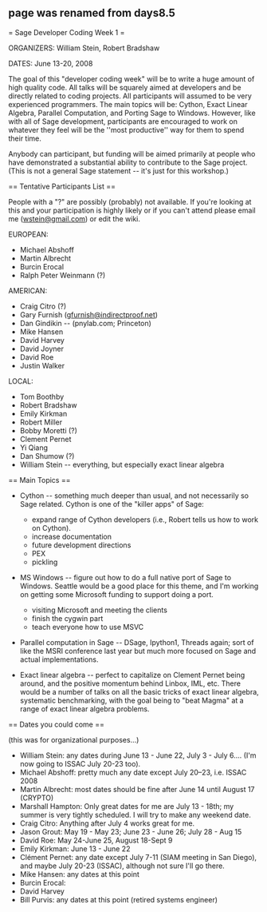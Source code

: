 ## page was renamed from days8.5
= Sage Developer Coding Week 1 =

ORGANIZERS: William Stein, Robert Bradshaw

DATES: June 13-20, 2008

The goal of this "developer coding week" will be to write a huge amount of high quality code.  All talks will be squarely aimed at developers and be directly related to coding projects.  All participants will assumed to be very experienced programmers. The main topics will be: Cython, Exact Linear Algebra, Parallel Computation, and Porting Sage to Windows.   However, like with all of Sage development, participants are encouraged to work on whatever they feel will be the ''most productive'' way for them to spend their time.   

Anybody can participant, but funding will be aimed primarily at people who have demonstrated a substantial ability to contribute to the Sage project.  (This is not a general Sage statement -- it's just for this workshop.)


== Tentative Participants List ==

People with a "?" are possibly (probably) not available.   If you're looking at this and your participation
is highly likely or if you can't attend please email me (wstein@gmail.com) or edit the wiki. 

EUROPEAN:
  * Michael Abshoff 
  * Martin Albrecht 
  * Burcin Erocal 
  * Ralph Peter Weinmann (?)

AMERICAN:
  * Craig Citro (?)
  * Gary Furnish (gfurnish@indirectproof.net) 
  * Dan Gindikin -- (pnylab.com; Princeton)
  * Mike Hansen
  * David Harvey
  * David Joyner
  * David Roe 
  * Justin Walker

LOCAL:
  * Tom Boothby
  * Robert Bradshaw
  * Emily Kirkman
  * Robert Miller
  * Bobby Moretti (?)
  * Clement Pernet
  * Yi Qiang
  * Dan Shumow (?)
  * William Stein -- everything, but especially exact linear algebra


== Main Topics ==

  * Cython -- something much deeper than usual, and not necessarily so Sage related.  Cython is one of the "killer apps" of Sage:
     * expand range of Cython developers (i.e., Robert tells us how to work on Cython). 
     * increase documentation
     * future development directions
     * PEX
     * pickling 

  * MS Windows -- figure out how to do a full native port of Sage to Windows. Seattle would be a good place for this theme, and I'm working on getting some Microsoft funding to support doing a port.
     * visiting Microsoft and meeting the clients
     * finish the cygwin part
     * teach everyone how to use MSVC


  * Parallel computation in Sage -- DSage, Ipython1, Threads again; sort of like the MSRI conference last year but much more focused on Sage and actual implementations.
   

  * Exact linear algebra -- perfect to capitalize on Clement Pernet being around, and the positive momentum behind Linbox, IML, etc.  There would be a number of talks on all the basic tricks of exact linear algebra, systematic benchmarking, with the goal being to "beat Magma" at a range of exact linear algebra problems. 




== Dates you could come ==

(this was for organizational purposes...)

 * William Stein: any dates during June 13 - June 22, July 3 - July 6.... (I'm now going to ISSAC July 20-23 too). 
 * Michael Abshoff: pretty much any date except July 20–23, i.e. ISSAC 2008
 * Martin Albrecht: most dates should be fine after June 14 until August 17 (CRYPTO)
 * Marshall Hampton: Only great dates for me are July 13 - 18th; my summer is very tightly scheduled.  I will try to make any weekend date.
 * Craig Citro: Anything after July 4 works great for me. 
 * Jason Grout: May 19 - May 23; June 23 - June 26; July 28 - Aug 15
 * David Roe: May 24-June 25, August 18-Sept 9
 * Emily Kirkman: June 13 - June 22
 * Clément Pernet: any date except July 7-11 (SIAM meeting in San Diego), and maybe July 20-23 (ISSAC), although not sure I'll go there.
 * Mike Hansen: any dates at this point
 * Burcin Erocal: 
 * David Harvey
 * Bill Purvis: any dates at this point (retired systems engineer)
